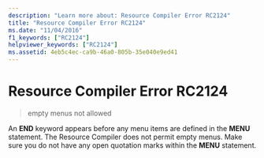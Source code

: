 ```yaml
---
description: "Learn more about: Resource Compiler Error RC2124"
title: "Resource Compiler Error RC2124"
ms.date: "11/04/2016"
f1_keywords: ["RC2124"]
helpviewer_keywords: ["RC2124"]
ms.assetid: 4eb5c4ec-ca9b-46a0-805b-35e040e9ed41
---
```

# Resource Compiler Error RC2124

> empty menus not allowed

An **END** keyword appears before any menu items are defined in the **MENU** statement. The Resource Compiler does not permit empty menus. Make sure you do not have any open quotation marks within the **MENU** statement.
